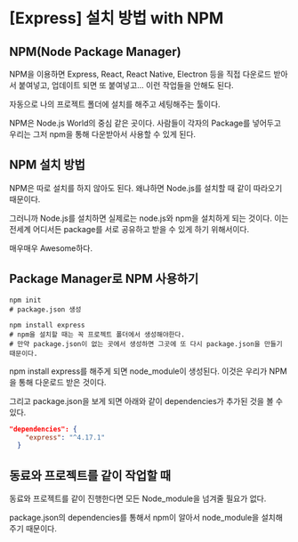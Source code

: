 # [Express] 설치 방법 with NPM

## NPM(Node Package Manager)

NPM을 이용하면 Express, React, React Native, Electron 등을 직접 다운로드 받아서 붙여넣고, 업데이트 되면 또 붙여넣고... 이런 작업들을 안해도 된다. 

자동으로 나의 프로젝트 폴더에 설치를 해주고 세팅해주는 툴이다.

NPM은 Node.js World의 중심 같은 곳이다. 사람들이 각자의 Package를 넣어두고 우리는 그저 npm을 통해 다운받아서 사용할 수 있게 된다. 

## NPM 설치 방법

NPM은 따로 설치를 하지 않아도 된다. 왜냐하면 Node.js를 설치할 때 같이 따라오기 때문이다.

그러니까 Node.js를 설치하면 실제로는 node.js와 npm을 설치하게 되는 것이다. 이는 전세계 어디서든 package를 서로 공유하고 받을 수 있게 하기 위해서이다. 

매우매우 Awesome하다.

## Package Manager로 NPM 사용하기

``` shell
npm init
# package.json 생성

npm install express
# npm을 설치할 때는 꼭 프로젝트 폴더에서 생성해야한다.
# 만약 package.json이 없는 곳에서 생성하면 그곳에 또 다시 package.json을 만들기 때문이다.
```

npm install express를 해주게 되면 node_module이 생성된다. 이것은 우리가 NPM을 통해 다운로드 받은 것이다. 

그리고 package.json을 보게 되면 아래와 같이 dependencies가 추가된 것을 볼 수 있다.

``` json
"dependencies": {
    "express": "^4.17.1"
  }
```

## 동료와 프로젝트를 같이 작업할 때

동료와 프로젝트를 같이 진행한다면 모든 Node_module을 넘겨줄 필요가 없다.

package.json의 dependencies를 통해서 npm이 알아서 node_module을 설치해주기 때문이다.